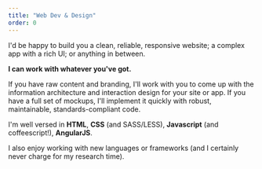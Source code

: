 ```yaml
---
title: "Web Dev & Design"
order: 0
---
```


I'd be happy to build you a clean, reliable, responsive website; a complex app with a rich
UI; or anything in between.

**I can work with whatever you've got.**

If you have raw content and branding, I'll work with you to come up with the information architecture
and interaction design for your site or app. If you have a full set of mockups, I'll implement
it quickly with robust, maintainable, standards-compliant code.

I'm well versed in **HTML**, **CSS** (and SASS/LESS), **Javascript** (and coffeescript!), **AngularJS**.

I also enjoy working with new languages or frameworks (and I certainly never charge for my research time).

